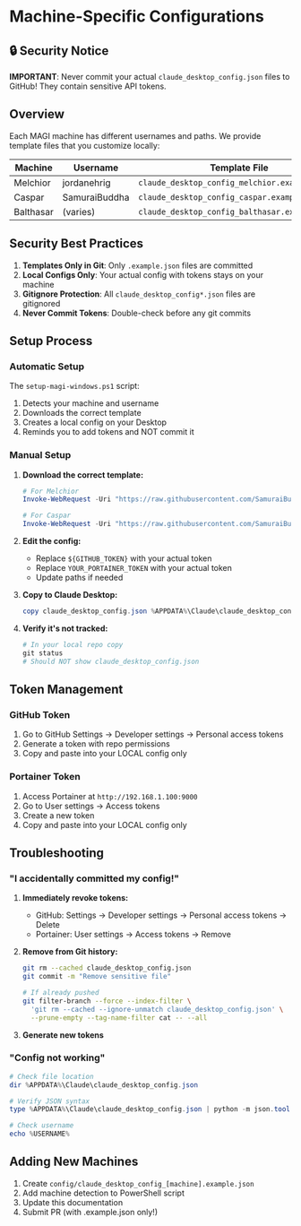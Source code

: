 # Machine-Specific Configurations

## 🔒 Security Notice

**IMPORTANT**: Never commit your actual `claude_desktop_config.json` files to GitHub! They contain sensitive API tokens.

## Overview

Each MAGI machine has different usernames and paths. We provide template files that you customize locally:

| Machine | Username | Template File | Actual Config Location |
|---------|----------|---------------|------------------------|
| Melchior | jordanehrig | `claude_desktop_config_melchior.example.json` | `%APPDATA%\Claude\claude_desktop_config.json` |
| Caspar | SamuraiBuddha | `claude_desktop_config_caspar.example.json` | `%APPDATA%\Claude\claude_desktop_config.json` |
| Balthasar | (varies) | `claude_desktop_config_balthasar.example.json` | `%APPDATA%\Claude\claude_desktop_config.json` |

## Security Best Practices

1. **Templates Only in Git**: Only `.example.json` files are committed
2. **Local Configs Only**: Your actual config with tokens stays on your machine
3. **Gitignore Protection**: All `claude_desktop_config*.json` files are gitignored
4. **Never Commit Tokens**: Double-check before any git commits

## Setup Process

### Automatic Setup

The `setup-magi-windows.ps1` script:
1. Detects your machine and username
2. Downloads the correct template
3. Creates a local config on your Desktop
4. Reminds you to add tokens and NOT commit it

### Manual Setup

1. **Download the correct template:**
   ```powershell
   # For Melchior
   Invoke-WebRequest -Uri "https://raw.githubusercontent.com/SamuraiBuddha/MAGI-CORE-MCP-NAS/main/config/claude_desktop_config_melchior.example.json" -OutFile "claude_desktop_config.json"
   
   # For Caspar
   Invoke-WebRequest -Uri "https://raw.githubusercontent.com/SamuraiBuddha/MAGI-CORE-MCP-NAS/main/config/claude_desktop_config_caspar.example.json" -OutFile "claude_desktop_config.json"
   ```

2. **Edit the config:**
   - Replace `${GITHUB_TOKEN}` with your actual token
   - Replace `YOUR_PORTAINER_TOKEN` with your actual token
   - Update paths if needed

3. **Copy to Claude Desktop:**
   ```powershell
   copy claude_desktop_config.json %APPDATA%\Claude\claude_desktop_config.json
   ```

4. **Verify it's not tracked:**
   ```powershell
   # In your local repo copy
   git status
   # Should NOT show claude_desktop_config.json
   ```

## Token Management

### GitHub Token
1. Go to GitHub Settings → Developer settings → Personal access tokens
2. Generate a token with repo permissions
3. Copy and paste into your LOCAL config only

### Portainer Token
1. Access Portainer at `http://192.168.1.100:9000`
2. Go to User settings → Access tokens
3. Create a new token
4. Copy and paste into your LOCAL config only

## Troubleshooting

### "I accidentally committed my config!"

1. **Immediately revoke tokens:**
   - GitHub: Settings → Developer settings → Personal access tokens → Delete
   - Portainer: User settings → Access tokens → Remove

2. **Remove from Git history:**
   ```bash
   git rm --cached claude_desktop_config.json
   git commit -m "Remove sensitive file"
   
   # If already pushed
   git filter-branch --force --index-filter \
     'git rm --cached --ignore-unmatch claude_desktop_config.json' \
     --prune-empty --tag-name-filter cat -- --all
   ```

3. **Generate new tokens**

### "Config not working"

```powershell
# Check file location
dir %APPDATA%\Claude\claude_desktop_config.json

# Verify JSON syntax
type %APPDATA%\Claude\claude_desktop_config.json | python -m json.tool

# Check username
echo %USERNAME%
```

## Adding New Machines

1. Create `config/claude_desktop_config_[machine].example.json`
2. Add machine detection to PowerShell script
3. Update this documentation
4. Submit PR (with .example.json only!)
